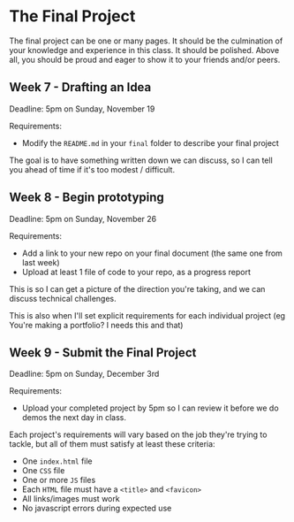 # The Final Project

The final project can be one or many pages. It should be the culmination of your knowledge and experience in this class. It should be polished. Above all, you should be proud and eager to show it to your friends and/or peers.

## Week 7 - Drafting an Idea

Deadline: 5pm on Sunday, November 19

Requirements:
- Modify the `README.md` in your `final` folder to describe your final project

The goal is to have something written down we can discuss, so I can tell you ahead of time if it's too modest / difficult.

## Week 8 - Begin prototyping

Deadline: 5pm on Sunday, November 26

Requirements:
- Add a link to your new repo on your final document (the same one from last week)
- Upload at least 1 file of code to your repo, as a progress report

This is so I can get a picture of the direction you're taking, and we can discuss technical challenges.

This is also when I'll set explicit requirements for each individual project (eg You're making a portfolio? I needs this and that)

## Week 9 - Submit the Final Project

Deadline: 5pm on Sunday, December 3rd

Requirements:
- Upload your completed project by 5pm so I can review it before we do demos the next day in class.

Each project's requirements will vary based on the job they're trying to tackle, but all of them must satisfy at least these criteria:

- One `index.html` file
- One `CSS` file
- One or more `JS` files
- Each `HTML` file must have a `<title>` and `<favicon>`
- All links/images must work
- No javascript errors during expected use

